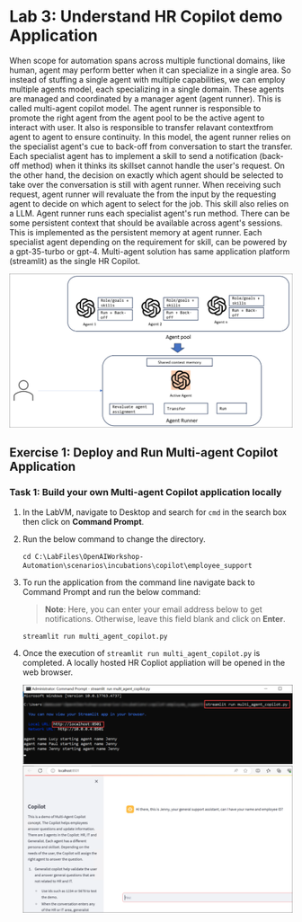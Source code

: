 # Lab 3: Understand HR Copilot demo Application 

When scope for automation spans across multiple functional domains, like human, agent may perform better when it can specialize in a single area. So instead of stuffing a single agent with multiple capabilities, we can employ multiple agents model, each specializing in a single domain. These agents are managed and coordinated by a manager agent (agent runner). This is called multi-agent copilot model. The agent runner is responsible to promote the right agent from the agent pool to be the active agent to interact with user. It also is responsible to transfer relavant contextfrom agent to agent to ensure continuity. In this model, the agent runner relies on the specialist agent's cue to back-off from conversation to start the transfer. Each specialist agent has to implement a skill to send a notification (back-off method) when it thinks its skillset cannot handle the user's request. On the other hand, the decision on exactly which agent should be selected to take over the conversation is still with agent runner. When receiving such request, agent runner will revaluate the from the input by the requesting agent to decide on which agent to select for the job. This skill also relies on a LLM. Agent runner runs each specialist agent's run method. There can be some persistent context that should be available across agent's sessions. This is implemented as the persistent memory at agent runner. Each specialist agent depending on the requirement for skill, can be powered by a gpt-35-turbo or gpt-4. Multi-agent solution has same application platform (streamlit) as the single HR Copilot.

![](../media/img20.png)


## Exercise 1: Deploy and Run Multi-agent Copilot Application

### Task 1:  Build your own Multi-agent Copilot application locally

1. In the LabVM, navigate to Desktop and search for `cmd` in the search box then click on **Command Prompt**.

2. Run the below command to change the directory.

   ```
   cd C:\LabFiles\OpenAIWorkshop-Automation\scenarios\incubations\copilot\employee_support
   ```

3. To run the application from the command line navigate back to Command Prompt and run the below command:

   >**Note**: Here, you can enter your email address below to get notifications. Otherwise, leave this field blank and click on **Enter**.

   ```
   streamlit run multi_agent_copilot.py
   ```

4. Once the execution of `streamlit run multi_agent_copilot.py` is completed. A locally hosted HR Copliot appliation will be opened in the web browser. 

   ![](../media/img21.png)
   ![](../media/img22.png)

